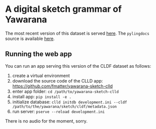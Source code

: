 # A digital sketch grammar of Yawarana

The most recent version of this dataset is served [here](https://fl.mt/yawarana-sketch).
The `pylingdocs` source is available [here](https://github.com/fmatter/yawarana-sketch).

## Running the web app
You can run an app serving this version of the CLDF dataset as follows:

1. create a virtual environment
2. download the source code of the CLLD app: https://github.com/fmatter/yawarana-sketch-clld
3. enter app folder: `cd /path/to/yawarana-sketch-clld`
2. install app: `pip install -e .`
3. initialize database: `clld initdb development.ini --cldf /path/to/the/yawarana/sketch/cldf/metadata.json`
4. run server: `pserve --reload development.ini`

There is no audio for the moment, sorry.